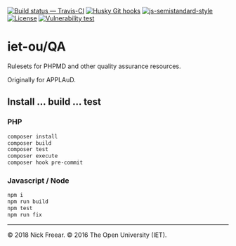 
[![Build status — Travis-CI][travis-icon]][travis]
[![Husky Git hooks][husky-icon]][husky]
[![js-semistandard-style][semi-icon]][semi]
[![License][license-icon]][mit]
[![Vulnerability test][snyk-icon]][snyk]
<!-- [![Accessibility test - QA passes][pa11y-icon]][pa11y-ci] -->
<!-- [![GitLab pipeline status][gitlab-icon]][gitlab] -->
<!-- [![... - on Npmjs][npm-icon]][npm] -->

# iet-ou/QA

Rulesets for PHPMD and other quality assurance resources.

Originally for APPLAuD.

## Install ... build ... test

### PHP

```sh
composer install
composer build
composer test
composer execute
composer hook pre-commit
```

### Javascript / Node

```sh
npm i
npm run build
npm test
npm run fix
```


---
© 2018 Nick Freear. © 2016 The Open University (IET).

[MIT]: https://nfreear.mit-license.org/2016-2018#!-QA "MIT License | © Nick Freear."
[mit-txt]: https://nfreear.mit-license.org/2016-2018/license.txt "MIT License | © Nick Freear."
[license-icon]: https://nick.freear.org.uk/badge/mit.svg
[license-i0]: https://img.shields.io/npm/l/iet-ou--qa.svg
[travis]: https://travis-ci.org/nfreear/QA "Build status – Travis-CI"
[travis-icon]: https://travis-ci.org/nfreear/QA.svg?branch=master
[semi]: https://github.com/Flet/semistandard
[semi-icon]: https://nick.freear.org.uk/badge/semi.svg "Javascript coding style — semistandard"
[sem-i0]: https://img.shields.io/badge/code_style-semistandard-brightgreen.svg?_style=flat-square
[snyk]: https://snyk.io/test/npm/gaad-widget "Vulnerability count ~ via Snyk"
[snyk-icon]: https://snyk.io/test/npm/gaad-widget/badge.svg
[pa11y-ci]: https://github.com/pa11y/pa11y-ci "Automated accessibility testing - via 'pa11y-ci'"
[pa11y-icon]: https://nick.freear.org.uk/badge/pa11y-ci.svg
[pa11y-i0]: https://img.shields.io/badge/accessibility-pa11y--ci-blue.svgå
[husky]: https://npmjs.com/package/husky "Git hooks made easy 🐶"
[husky-icon]: https://nick.freear.org.uk/badge/husky.svg
[husky-i0]: https://img.shields.io/badge/git--hook-husky-ff69b4.svg
